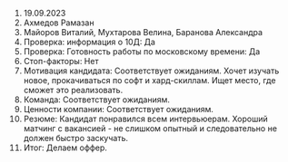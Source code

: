 1. 19.09.2023
2. Ахмедов Рамазан
3. Майоров Виталий, Мухтарова Велина, Баранова Александра
4. Проверка: информация о 10Д: Да
5. Проверка: Готовность работы по московскому времени: Да
6.  Стоп-факторы: Нет
7.  Мотивация кандидата:  Соответствует ожиданиям. Хочет изучать новое, прокачиваться по софт и хард-скиллам. Ищет место, где сможет это реализовать. 
9.  Команда: Соответствует ожиданиям. 
10.  Ценности компании: Соответствует ожиданиям. 
11.  Резюме:  Кандидат понравился всем интервьюерам. Хороший матчинг с вакансией - не слишком опытный и следовательно не должен быстро заскучать. 
12.  Итог: Делаем оффер.